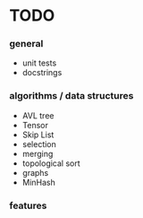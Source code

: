 
# TODO

### general

* unit tests
* docstrings

### algorithms / data structures

* AVL tree
* Tensor
* Skip List
* selection
* merging
* topological sort
* graphs
* MinHash

### features
